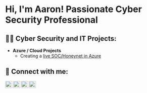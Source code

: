 <h1>Hi, I'm Aaron! Passionate Cyber Security Professional</h2>

<h2>👨‍💻 Cyber Security and IT Projects:</h2>

- <b>Azure / Cloud Projects</b>
  - Creating a [live SOC/Honeynet in Azure](https://github.com/AaronAMD/Honeynet-Azure)

<h2> 🤳 Connect with me:</h2>

[<img align="left" alt="JoshMadakor | YouTube" width="22px" src="https://cdn.jsdelivr.net/npm/simple-icons@v3/icons/youtube.svg" />][youtube]
[<img align="left" alt="JoshMadakor | Twitter" width="22px" src="https://cdn.jsdelivr.net/npm/simple-icons@v3/icons/twitter.svg" />][twitter]
[<img align="left" alt="JoshMadakor | LinkedIn" width="22px" src="https://cdn.jsdelivr.net/npm/simple-icons@v3/icons/linkedin.svg" />][linkedin]
[<img align="left" alt="JoshMadakor | Instagram" width="22px" src="https://cdn.jsdelivr.net/npm/simple-icons@v3/icons/instagram.svg" />][instagram]

[twitter]: https://github.com/AaronAMD
[youtube]: https://github.com/AaronAMD
[instagram]: https://github.com/AaronAMD
[linkedin]: https://github.com/AaronAMD
